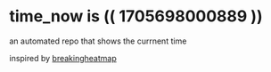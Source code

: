 # time_now is (( 1705698000889 ))

an automated repo that shows the currnent time

inspired by [breakingheatmap](https://github.com/breakingheatmap/breakingheatmap)